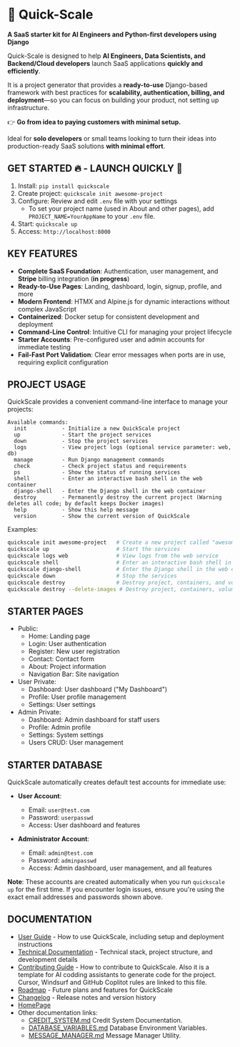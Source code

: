 # **🚀 Quick-Scale**  


**A SaaS starter kit for AI Engineers and Python-first developers using Django**  

Quick-Scale is designed to help **AI Engineers, Data Scientists, and Backend/Cloud developers** launch SaaS applications **quickly and efficiently**. 

It is a project generator that provides a **ready-to-use** Django-based framework with best practices for **scalability, authentication, billing, and deployment**—so you can focus on building your product, not setting up infrastructure.  

👉 **Go from idea to paying customers with minimal setup.**  

Ideal for **solo developers** or small teams looking to turn their ideas into production-ready SaaS solutions **with minimal effort**.  

## GET STARTED 🔥 - LAUNCH QUICKLY 🚀

1.  Install: `pip install quickscale`
2.  Create project: `quickscale init awesome-project`
3.  Configure: Review and edit `.env` file with your settings
    - To set your project name (used in About and other pages), add `PROJECT_NAME=YourAppName` to your `.env` file.
4.  Start: `quickscale up`
5.  Access: `http://localhost:8000`

## KEY FEATURES

- **Complete SaaS Foundation**: Authentication, user management, and **Stripe** billing integration (**in progress**)
- **Ready-to-Use Pages**: Landing, dashboard, login, signup, profile, and more
- **Modern Frontend**: HTMX and Alpine.js for dynamic interactions without complex JavaScript
- **Containerized**: Docker setup for consistent development and deployment
- **Command-Line Control**: Intuitive CLI for managing your project lifecycle
- **Starter Accounts**: Pre-configured user and admin accounts for immediate testing
- **Fail-Fast Port Validation**: Clear error messages when ports are in use, requiring explicit configuration


## PROJECT USAGE

QuickScale provides a convenient command-line interface to manage your projects:

```
Available commands:
  init           - Initialize a new QuickScale project
  up             - Start the project services
  down           - Stop the project services
  logs           - View project logs (optional service parameter: web, db)
  manage         - Run Django management commands
  check          - Check project status and requirements
  ps             - Show the status of running services
  shell          - Enter an interactive bash shell in the web container
  django-shell   - Enter the Django shell in the web container
  destroy        - Permanently destroy the current project (Warning deletes all code; by default keeps Docker images)
  help           - Show this help message
  version        - Show the current version of QuickScale
```

Examples:
```bash
quickscale init awesome-project   # Create a new project called "awesome-project"
quickscale up                     # Start the services
quickscale logs web               # View logs from the web service
quickscale shell                  # Enter an interactive bash shell in the web container
quickscale django-shell           # Enter the Django shell in the web container
quickscale down                   # Stop the services
quickscale destroy                # Destroy project, containers, and volumes (keeps Docker images for fast rebuild)
quickscale destroy --delete-images # Destroy project, containers, volumes, and Docker images (slower rebuild)
```

## STARTER PAGES

- Public: 
  - Home: Landing page
  - Login: User authentication
  - Register: New user registration
  - Contact: Contact form
  - About: Project information
  - Navigation Bar: Site navigation
- User Private: 
  - Dashboard: User dashboard ("My Dashboard")
  - Profile: User profile management
  - Settings: User settings
- Admin Private: 
  - Dashboard: Admin dashboard for staff users
  - Profile: Admin profile
  - Settings: System settings
  - Users CRUD: User management

## STARTER DATABASE

QuickScale automatically creates default test accounts for immediate use:

- **User Account**: 
  - Email: `user@test.com`
  - Password: `userpasswd`
  - Access: User dashboard and features

- **Administrator Account**: 
  - Email: `admin@test.com`
  - Password: `adminpasswd`
  - Access: Admin dashboard, user management, and all features

**Note**: These accounts are created automatically when you run `quickscale up` for the first time. If you encounter login issues, ensure you're using the exact email addresses and passwords shown above.

## DOCUMENTATION

- [User Guide](./USER_GUIDE.md) - How to use QuickScale, including setup and deployment instructions
- [Technical Documentation](./TECHNICAL_DOCS.md) - Technical stack, project structure, and development details
- [Contributing Guide](./CONTRIBUTING.md) - How to contribute to QuickScale. 
  Also it is a template for AI codding assistants to generate code for the project.
  Cursor, Windsurf and GitHub Coplitot rules are linked to this file.
- [Roadmap](./ROADMAP.md) - Future plans and features for QuickScale
- [Changelog](./CHANGELOG.md) - Release notes and version history
- [HomePage](https://github.com/Experto-AI/quickscale)
- Other documentation links:
  - [CREDIT_SYSTEM.md](./docs/CREDIT_SYSTEM.md) Credit System Documentation.
  - [DATABASE_VARIABLES.md](./docs/DATABASE_VARIABLES.md) Database Environment Variables. 
  - [MESSAGE_MANAGER.md](./docs/MESSAGE_MANAGER.md) Message Manager Utility.
